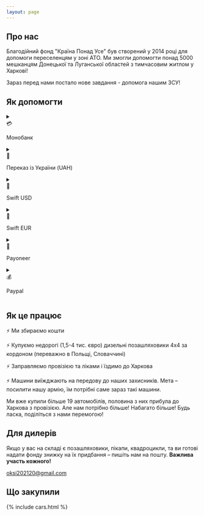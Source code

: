 ```yaml
---
layout: page
---
```


## Про нас

Благодійний фонд "Країна Понад Усе" був створений у 2014 році для допомоги переселенцям у зоні АТО. Ми змогли допомогти понад 5000 мешканцям Донецької та Луганської областей з тимчасовим житлом у Харкові!

Зараз перед нами постало нове завдання - допомога нашим ЗСУ!

## Як допомогти

<details>
  <summary>
    <div class="pay-option-inline">
      <div class="pay-icon"> 💳 </div>
      <p class="pay-name">Монобанк</p>
    </div>
  </summary>

  <div class="pay-option">
    <div class="pay-info">
      <p class="pay-details">5375 4114 0406 7618</p>
    </div>
  </div>
</details>

<details>
  <summary>
    <div class="pay-option-inline">
      <div class="pay-icon"> 🏦 </div>
      <p class="pay-name">Переказ із України (UAH)</p>
    </div>
  </summary>

  <div class="pay-option">
    <div class="pay-info">
      <p class="pay-details">
        <span>IBAN:</span> UA543220010000026205305881456 <br/>
        <span>Отримувач:</span> Рожков Володимир Володимирович <br/>
        <span>ІПН/ЄДРПОУ:</span> 2658010870 <br/>
        <span>Призначення платежу:</span> Поповнення рахунку
      </p>
    </div>
  </div>
</details>

<details>
  <summary>
    <div class="pay-option-inline">
      <div class="pay-icon"> 🏦 </div>
      <p class="pay-name">Swift USD</p>
    </div>
  </summary>

  <div class="pay-option">
    <div class="pay-info">
      <p class="pay-details">
        <span>IBAN:</span> UA613220010000026208326843801<br/>
        <span>Account No:</span> 26208326843801 <br/>
        <span>Receiver:</span> ROZHKOV VOLODYMYR, 64703, Ukraine, reg. Kharkivska, c. Kharkiv, passage. Yevpatoriiskyi, build. 2, fl. 24 <br/>
        <span>Bank:</span> JSC UNIVERSAL BANK <br/>
        <span>City:</span> KYIV, UKRAINE <br/>
        <span>Swift code:</span> UNJSUAUKXXX<br/>
        <span>Details of payment:</span> Дуже важливо правильно вказати призначення платежу. Виберіть потрібний варіант в залежності від того, хто відправляє платіж.

        <br/> <br/>
        1. Якщо відправник фізична особа:
        <ul>
          <li> private transfer </li>
          <li> transfer to own account </li>
          <li> help to relative </li>
        </ul>
        2. Якщо відправник юридична особа:
        <ul>
          <li>honorarium</li>
          <li>compensation for ... </li>
        </ul>
      </p>
    </div>
  </div>
</details>

<details>
  <summary>
    <div class="pay-option-inline">
      <div class="pay-icon"> 🏦 </div>
      <p class="pay-name">Swift EUR</p>
    </div>
  </summary>

  <div class="pay-option">
    <div class="pay-info">
      <p class="pay-details">
        <span>IBAN:</span> UA383220010000026202323827525 <br/>
        <span>Account No:</span> 26202323827525 <br/>
        <span>Receiver:</span> ROZHKOV VOLODYMYR, 64703, Ukraine, reg. Kharkivska, c. Kharkiv, passage. Yevpatoriiskyi, build. 2, fl. 24 <br/>
        <span>Bank:</span> JSC UNIVERSAL BANK <br/>
        <span>City:</span> KYIV, UKRAINE <br/>
        <span>Swift code:</span> UNJSUAUKXXX <br/>
        <span>Details of payment:</span> Дуже важливо правильно вказати призначення платежу. Виберіть потрібний варіант в залежності від того, хто відправляє платіж.

        <br/> <br/>
        1. Якщо відправник фізична особа:
        <ul>
          <li> private transfer </li>
          <li> transfer to own account </li>
          <li> help to relative </li>
        </ul>
        2. Якщо відправник юридична особа:
        <ul>
          <li>honorarium</li>
          <li>compensation for ... </li>
        </ul>
      </p>
    </div>
  </div>
</details>

<details>
  <summary>
    <div class="pay-option-inline">
      <div class="pay-icon"> 💸 </div>
      <p class="pay-name">Payoneer</p>
    </div>
  </summary>

  <div class="pay-option">
    <div class="pay-info">
      <p class="pay-details">
        <span> PSDetail.BankName: </span> First Century Bank <br/>
        <span> Transfer type: </span> Local transfer <br/>
        <span> Bank Address: </span> 1731 N Elm St  Commerce, GA 30529 USA <br/>
        <span> PSDetail.RoutingABA: </span> 061120084 <br/>
        <span> PSDetail.AccountNumber: </span> 4029247200136 <br/>
        <span> PSDetail.AccountType: </span> CHECKING <br/>
        <span> PSDetail.BeneficiaryName: </span> Volodymyr Rozhkov <br/>
        <span> Email: </span> oksi202120@gmail.com <br/>
      </p>
    </div>
  </div>
</details>

<details>
  <summary>
    <div class="pay-option-inline">
      <div class="pay-icon"> 💰 </div>
      <p class="pay-name">Paypal</p>
    </div>
  </summary>

  <div class="pay-option">
    <div class="pay-info">
      <p class="pay-details">
        oksi202120@gmail.com
      </p>
    </div>
  </div>
</details>

## Як це працює

⚡️ Ми збираємо кошти

⚡️ Купуємо недорогі (1,5-4 тис. євро) дизельні позашляховики 4х4 за кордоном (переважно в Польщі, Словаччині)

⚡️ Заправляємо провізією та ліками і їздимо до Харкова

⚡️ Машини виїжджають на передову до наших захисників. Мета – посилити нашу армію, їм потрібні саме зараз такі машини.

Ми вже купили більше 19 автомобілів, половина з них прибула до Харкова з провізією. Але нам потрібно більше! Набагато більше!
Будь ласка, поділіться з нами перемогою!

## Для дилерів

Якщо у вас на складі є позашляховики, пікапи, квадроцикли, та ви готові надати фонду знижку на їх придбання – пишіть нам на пошту. **Важлива участь кожного!**

<a href="mailto:oksi202120@gmail.com">oksi202120@gmail.com</a>

## Що закупили

{% include cars.html %}
